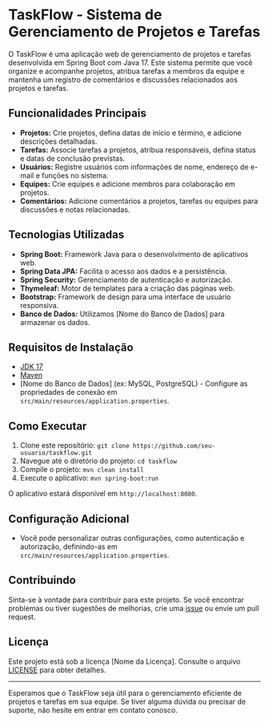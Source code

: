 # TaskFlow - Sistema de Gerenciamento de Projetos e Tarefas

O TaskFlow é uma aplicação web de gerenciamento de projetos e tarefas desenvolvida em Spring Boot com Java 17. Este sistema permite que você organize e acompanhe projetos, atribua tarefas a membros da equipe e mantenha um registro de comentários e discussões relacionados aos projetos e tarefas.

## Funcionalidades Principais

- **Projetos:** Crie projetos, defina datas de início e término, e adicione descrições detalhadas.
- **Tarefas:** Associe tarefas a projetos, atribua responsáveis, defina status e datas de conclusão previstas.
- **Usuários:** Registre usuários com informações de nome, endereço de e-mail e funções no sistema.
- **Equipes:** Crie equipes e adicione membros para colaboração em projetos.
- **Comentários:** Adicione comentários a projetos, tarefas ou equipes para discussões e notas relacionadas.

## Tecnologias Utilizadas

- **Spring Boot:** Framework Java para o desenvolvimento de aplicativos web.
- **Spring Data JPA:** Facilita o acesso aos dados e a persistência.
- **Spring Security:** Gerenciamento de autenticação e autorização.
- **Thymeleaf:** Motor de templates para a criação das páginas web.
- **Bootstrap:** Framework de design para uma interface de usuário responsiva.
- **Banco de Dados:** Utilizamos [Nome do Banco de Dados] para armazenar os dados.

## Requisitos de Instalação

- [JDK 17](https://www.oracle.com/java/technologies/javase-downloads.html)
- [Maven](https://maven.apache.org/download.cgi)
- [Nome do Banco de Dados] (ex: MySQL, PostgreSQL) - Configure as propriedades de conexão em `src/main/resources/application.properties`.

## Como Executar

1. Clone este repositório: `git clone https://github.com/seu-usuario/taskflow.git`
2. Navegue até o diretório do projeto: `cd taskflow`
3. Compile o projeto: `mvn clean install`
4. Execute o aplicativo: `mvn spring-boot:run`

O aplicativo estará disponível em `http://localhost:8080`.

## Configuração Adicional

- Você pode personalizar outras configurações, como autenticação e autorização, definindo-as em `src/main/resources/application.properties`.

## Contribuindo

Sinta-se à vontade para contribuir para este projeto. Se você encontrar problemas ou tiver sugestões de melhorias, crie uma [issue](https://github.com/seu-usuario/taskflow/issues) ou envie um pull request.

## Licença

Este projeto está sob a licença [Nome da Licença]. Consulte o arquivo [LICENSE](LICENSE) para obter detalhes.

---

Esperamos que o TaskFlow seja útil para o gerenciamento eficiente de projetos e tarefas em sua equipe. Se tiver alguma dúvida ou precisar de suporte, não hesite em entrar em contato conosco.
